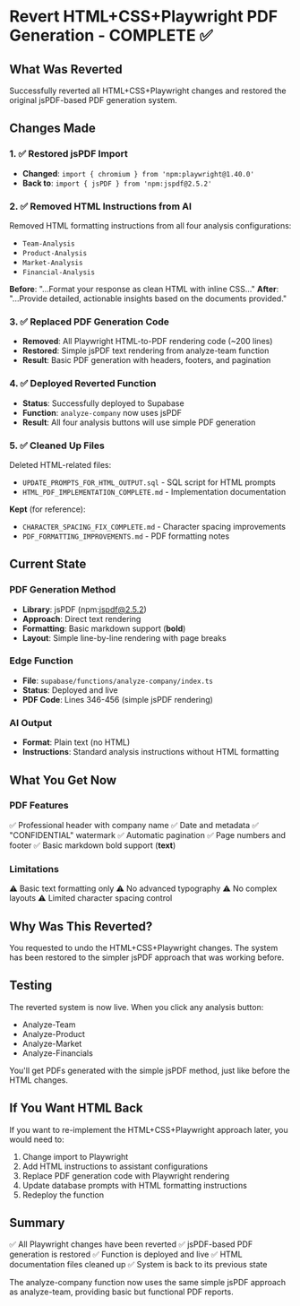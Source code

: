 # Revert HTML+CSS+Playwright PDF Generation - COMPLETE ✅

## What Was Reverted

Successfully reverted all HTML+CSS+Playwright changes and restored the original jsPDF-based PDF generation system.

## Changes Made

### 1. ✅ **Restored jsPDF Import**
- **Changed**: `import { chromium } from 'npm:playwright@1.40.0'`
- **Back to**: `import { jsPDF } from 'npm:jspdf@2.5.2'`

### 2. ✅ **Removed HTML Instructions from AI**
Removed HTML formatting instructions from all four analysis configurations:
- `Team-Analysis`
- `Product-Analysis`
- `Market-Analysis`
- `Financial-Analysis`

**Before**: "...Format your response as clean HTML with inline CSS..."
**After**: "...Provide detailed, actionable insights based on the documents provided."

### 3. ✅ **Replaced PDF Generation Code**
- **Removed**: All Playwright HTML-to-PDF rendering code (~200 lines)
- **Restored**: Simple jsPDF text rendering from analyze-team function
- **Result**: Basic PDF generation with headers, footers, and pagination

### 4. ✅ **Deployed Reverted Function**
- **Status**: Successfully deployed to Supabase
- **Function**: `analyze-company` now uses jsPDF
- **Result**: All four analysis buttons will use simple PDF generation

### 5. ✅ **Cleaned Up Files**
Deleted HTML-related files:
- `UPDATE_PROMPTS_FOR_HTML_OUTPUT.sql` - SQL script for HTML prompts
- `HTML_PDF_IMPLEMENTATION_COMPLETE.md` - Implementation documentation

**Kept** (for reference):
- `CHARACTER_SPACING_FIX_COMPLETE.md` - Character spacing improvements
- `PDF_FORMATTING_IMPROVEMENTS.md` - PDF formatting notes

## Current State

### **PDF Generation Method**
- **Library**: jsPDF (npm:jspdf@2.5.2)
- **Approach**: Direct text rendering
- **Formatting**: Basic markdown support (**bold**)
- **Layout**: Simple line-by-line rendering with page breaks

### **Edge Function**
- **File**: `supabase/functions/analyze-company/index.ts`
- **Status**: Deployed and live
- **PDF Code**: Lines 346-456 (simple jsPDF rendering)

### **AI Output**
- **Format**: Plain text (no HTML)
- **Instructions**: Standard analysis instructions without HTML formatting

## What You Get Now

### **PDF Features**
✅ Professional header with company name
✅ Date and metadata
✅ "CONFIDENTIAL" watermark
✅ Automatic pagination
✅ Page numbers and footer
✅ Basic markdown bold support (**text**)

### **Limitations**
⚠️ Basic text formatting only
⚠️ No advanced typography
⚠️ No complex layouts
⚠️ Limited character spacing control

## Why Was This Reverted?

You requested to undo the HTML+CSS+Playwright changes. The system has been restored to the simpler jsPDF approach that was working before.

## Testing

The reverted system is now live. When you click any analysis button:
- Analyze-Team
- Analyze-Product
- Analyze-Market
- Analyze-Financials

You'll get PDFs generated with the simple jsPDF method, just like before the HTML changes.

## If You Want HTML Back

If you want to re-implement the HTML+CSS+Playwright approach later, you would need to:

1. Change import to Playwright
2. Add HTML instructions to assistant configurations
3. Replace PDF generation code with Playwright rendering
4. Update database prompts with HTML formatting instructions
5. Redeploy the function

## Summary

✅ All Playwright changes have been reverted
✅ jsPDF-based PDF generation is restored
✅ Function is deployed and live
✅ HTML documentation files cleaned up
✅ System is back to its previous state

The analyze-company function now uses the same simple jsPDF approach as analyze-team, providing basic but functional PDF reports.


